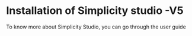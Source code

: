 # Installation of Simplicity studio -V5
To know more about Simplicity Studio, you can go through the user guide
